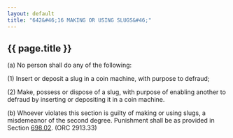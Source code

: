 ```yaml
---
layout: default 
title: "642&#46;16 MAKING OR USING SLUGS&#46;"
---
```


{{ page.title }}
----------------

​(a) No person shall do any of the following:

​(1) Insert or deposit a slug in a coin machine, with purpose to
defraud;

​(2) Make, possess or dispose of a slug, with purpose of enabling
another to defraud by inserting or depositing it in a coin machine.

​(b) Whoever violates this section is guilty of making or using slugs, a
misdemeanor of the second degree. Punishment shall be as provided in
Section [698.02](38e2f631.html). (ORC 2913.33)
